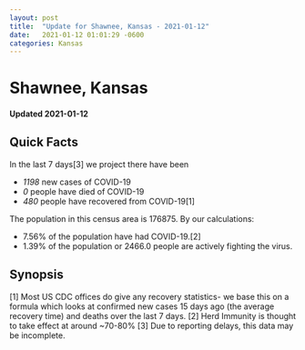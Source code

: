 ```yaml
---
layout: post
title:  "Update for Shawnee, Kansas - 2021-01-12"
date:   2021-01-12 01:01:29 -0600
categories: Kansas
---
```


# Shawnee, Kansas
#### Updated 2021-01-12

## Quick Facts

In the last 7 days[3] we project there have been
- *1198* new cases of COVID-19
- *0* people have died of COVID-19
- *480* people have recovered from COVID-19[1]

The population in this census area is 176875. By our calculations:
- 7.56% of the population have had COVID-19.[2]
- 1.39% of the population or 2466.0 people are actively fighting the virus.

## Synopsis




[1] Most US CDC offices do give any recovery statistics- we base this on a formula which looks at confirmed new cases
15 days ago (the average recovery time) and deaths over the last 7 days.
[2] Herd Immunity is thought to take effect at around ~70-80%
[3] Due to reporting delays, this data may be incomplete. 
    